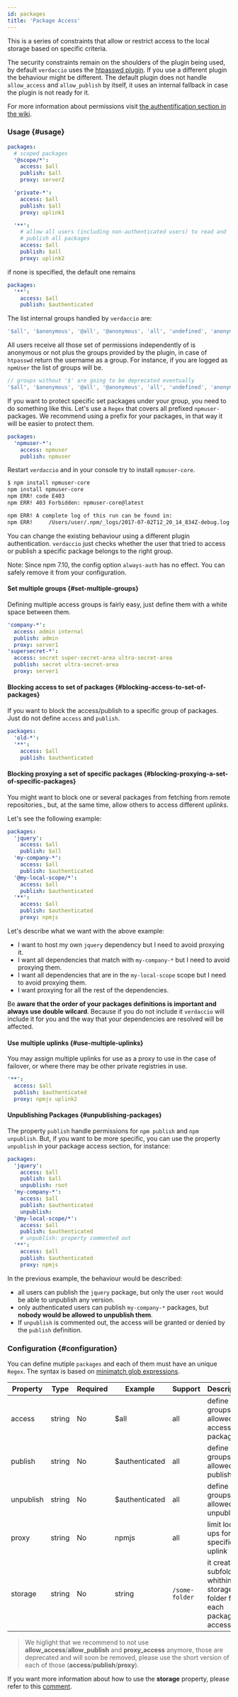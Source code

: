 ```yaml
---
id: packages
title: 'Package Access'
---
```


This is a series of constraints that allow or restrict access to the local storage based on specific criteria.

The security constraints remain on the shoulders of the plugin being used, by default `verdaccio` uses the [htpasswd plugin](https://github.com/verdaccio/verdaccio-htpasswd). If you use a different plugin the behaviour might be different. The default plugin does not handle `allow_access` and `allow_publish` by itself, it uses an internal fallback in case the plugin is not ready for it.

For more information about permissions visit [the authentification section in the wiki](auth.md).

### Usage {#usage}

```yaml
packages:
  # scoped packages
  '@scope/*':
    access: $all
    publish: $all
    proxy: server2

  'private-*':
    access: $all
    publish: $all
    proxy: uplink1

  '**':
    # allow all users (including non-authenticated users) to read and
    # publish all packages
    access: $all
    publish: $all
    proxy: uplink2
```

if none is specified, the default one remains

```yaml
packages:
  '**':
    access: $all
    publish: $authenticated
```

The list internal groups handled by `verdaccio` are:

```js
'$all', '$anonymous', '@all', '@anonymous', 'all', 'undefined', 'anonymous';
```

All users receive all those set of permissions independently of is anonymous or not plus the groups provided by the plugin, in case of `htpasswd` return the username as a group. For instance, if you are logged as `npmUser` the list of groups will be.

```js
// groups without '$' are going to be deprecated eventually
'$all', '$anonymous', '@all', '@anonymous', 'all', 'undefined', 'anonymous', 'npmUser';
```

If you want to protect specific set packages under your group, you need to do something like this. Let's use a `Regex` that covers all prefixed `npmuser-` packages. We recommend using a prefix for your packages, in that way it will be easier to protect them.

```yaml
packages:
  'npmuser-*':
    access: npmuser
    publish: npmuser
```

Restart `verdaccio` and in your console try to install `npmuser-core`.

```bash
$ npm install npmuser-core
npm install npmuser-core
npm ERR! code E403
npm ERR! 403 Forbidden: npmuser-core@latest

npm ERR! A complete log of this run can be found in:
npm ERR!     /Users/user/.npm/_logs/2017-07-02T12_20_14_834Z-debug.log
```

You can change the existing behaviour using a different plugin authentication. `verdaccio` just checks whether the user that tried to access or publish a specific package belongs to the right group.

Note: Since npm 7.10, the config option `always-auth` has no effect. You can safely remove it from your configuration.

#### Set multiple groups {#set-multiple-groups}

Defining multiple access groups is fairly easy, just define them with a white space between them.

```yaml
'company-*':
  access: admin internal
  publish: admin
  proxy: server1
'supersecret-*':
  access: secret super-secret-area ultra-secret-area
  publish: secret ultra-secret-area
  proxy: server1
```

#### Blocking access to set of packages {#blocking-access-to-set-of-packages}

If you want to block the access/publish to a specific group of packages. Just do not define `access` and `publish`.

```yaml
packages:
  'old-*':
  '**':
    access: $all
    publish: $authenticated
```

#### Blocking proxying a set of specific packages {#blocking-proxying-a-set-of-specific-packages}

You might want to block one or several packages from fetching from remote repositories., but, at the same time, allow others to access different _uplinks_.

Let's see the following example:

```yaml
packages:
  'jquery':
    access: $all
    publish: $all
  'my-company-*':
    access: $all
    publish: $authenticated
  '@my-local-scope/*':
    access: $all
    publish: $authenticated
  '**':
    access: $all
    publish: $authenticated
    proxy: npmjs
```

Let's describe what we want with the above example:

- I want to host my own `jquery` dependency but I need to avoid proxying it.
- I want all dependencies that match with `my-company-*` but I need to avoid proxying them.
- I want all dependencies that are in the `my-local-scope` scope but I need to avoid proxying them.
- I want proxying for all the rest of the dependencies.

Be **aware that the order of your packages definitions is important and always use double wilcard**. Because if you do not include it `verdaccio` will include it for you and the way that your dependencies are resolved will be affected.

#### Use multiple uplinks {#use-multiple-uplinks}

You may assign multiple uplinks for use as a proxy to use in the case of failover, or where there may be other private registries in use.

```yaml
'**':
  access: $all
  publish: $authenticated
  proxy: npmjs uplink2
```

#### Unpublishing Packages {#unpublishing-packages}

The property `publish` handle permissions for `npm publish` and `npm unpublish`. But, if you want to be more specific, you can use the property
`unpublish` in your package access section, for instance:

```yaml
packages:
  'jquery':
    access: $all
    publish: $all
    unpublish: root
  'my-company-*':
    access: $all
    publish: $authenticated
    unpublish:
  '@my-local-scope/*':
    access: $all
    publish: $authenticated
    # unpublish: property commented out
  '**':
    access: $all
    publish: $authenticated
    proxy: npmjs
```

In the previous example, the behaviour would be described:

- all users can publish the `jquery` package, but only the user `root` would be able to unpublish any version.
- only authenticated users can publish `my-company-*` packages, but **nobody would be allowed to unpublish them**.
- If `unpublish` is commented out, the access will be granted or denied by the `publish` definition.

### Configuration {#configuration}

You can define mutiple `packages` and each of them must have an unique `Regex`. The syntax is based on [minimatch glob expressions](https://github.com/isaacs/minimatch).

| Property  | Type   | Required | Example        | Support        | Description                                                               |
| --------- | ------ | -------- | -------------- | -------------- | ------------------------------------------------------------------------- |
| access    | string | No       | $all           | all            | define groups allowed to access the package                               |
| publish   | string | No       | $authenticated | all            | define groups allowed to publish                                          |
| unpublish | string | No       | $authenticated | all            | define groups allowed to unpublish                                        |
| proxy     | string | No       | npmjs          | all            | limit look ups for specific uplink                                        |
| storage   | string | No       | string         | `/some-folder` | it creates a subfolder whithin the storage folder for each package access |

> We higlight that we recommend to not use **allow_access**/**allow_publish** and **proxy_access** anymore, those are deprecated and will soon be removed, please use the short version of each of those (**access**/**publish**/**proxy**).

If you want more information about how to use the **storage** property, please refer to this [comment](https://github.com/verdaccio/verdaccio/issues/1383#issuecomment-509933674).
